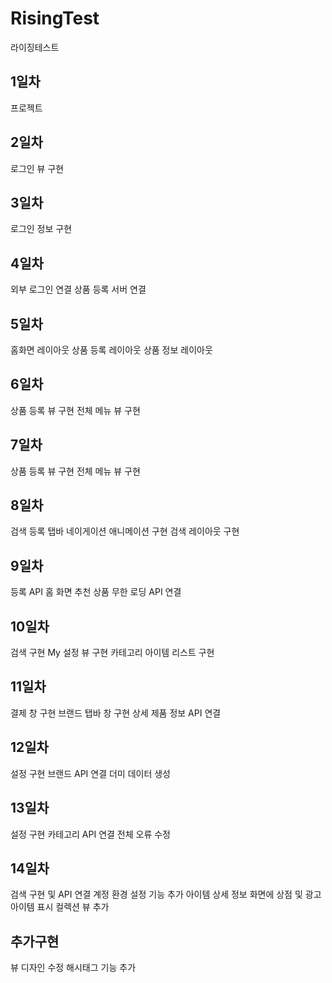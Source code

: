 # RisingTest
 라이징테스트

## 1일차
 프로젝트 
## 2일차
 로그인 뷰 구현
## 3일차
 로그인 정보 구현
## 4일차
 외부 로그인 연결
 상품 등록 서버 연결
## 5일차
 홈화면 레이아웃
 상품 등록 레이아웃
 상품 정보 레이아웃
## 6일차
 상품 등록 뷰 구현
 전체 메뉴 뷰 구현
## 7일차
 상품 등록 뷰 구현
 전체 메뉴 뷰 구현
## 8일차
 검색 등록 탭바 네이게이션 애니메이션 구현
 검색 레이아웃 구현
## 9일차
 등록 API
 홈 화면 추천 상품 무한 로딩 API 연결
## 10일차
 검색 구현
 My 설정 뷰 구현
 카테고리 아이템 리스트 구현
## 11일차
 결제 창 구현
 브랜드 탭바 창 구현
 상세 제품 정보 API 연결
## 12일차
 설정 구현
 브랜드 API 연결
 더미 데이터 생성
## 13일차
 설정 구현
 카테고리 API 연결
 전체 오류 수정
## 14일차
 검색 구현 및 API 연결
 계정 환경 설정 기능 추가
 아이템 상세 정보 화면에 상점 및 광고 아이템 표시 컬렉션 뷰 추가 
## 추가구현
 뷰 디자인 수정
 해시태그 기능 추가
